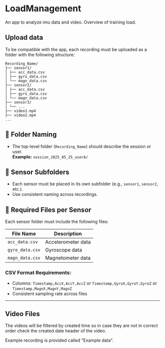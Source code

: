 # LoadManagement
An app to analyze imu data and video. Overview of training load.

## Upload data
To be compatible with the app, each recording must be uploaded as a folder with the following structure:

```
Recording_Name/  
├── sensor1/  
│ ├── acc_data.csv  
│ ├── gyro_data.csv  
│ └── magn_data.csv  
├── sensor2/  
│ ├── acc_data.csv  
│ ├── gyro_data.csv  
│ └── magn_data.csv  
├── sensor3/  
│ └── ...  
├── video1.mp4  
├── video2.mp4  
...  
```

## 🔹 Folder Naming
- The top-level folder (`Recording_Name`) should describe the session or user.  
  **Example:** `session_2025_05_25_userA/`

## 🔹 Sensor Subfolders
- Each sensor must be placed in its own subfolder (e.g., `sensor1`, `sensor2`, etc.).
- Use consistent naming across recordings.

## 🔹 Required Files per Sensor
Each sensor folder must include the following files:

| File Name        | Description                   |
|------------------|-------------------------------|
| `acc_data.csv`   | Accelerometer data            |
| `gyro_data.csv`  | Gyroscope data                |
| `magn_data.csv`  | Magnetometer data             |

### CSV Format Requirements:
- Columns: `Timestamp,AccX,AccY,AccZ` or `Timestamp,GyroX,GyroY,GyroZ` or `Timestamp,MagnX,MagnY,MagnZ`
- Consistent sampling rate across files

---

## Video Files
The videos will be filtered by created time so in case they are not in correct order check the created date header of the video.



Example recording is provided called "Example data".
